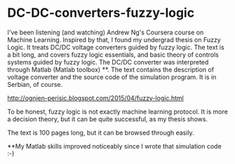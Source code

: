 # DC-DC-converters-fuzzy-logic

I've been listening (and watching) Andrew Ng's Coursera course on Machine Learning. Inspired by that, I found my undergrad thesis on Fuzzy Logic. It treats DC/DC voltage converters guided by fuzzy logic. The text is a bit long, and covers fuzzy logic essentials, and basic theory of controls systems guided by fuzzy logic. The DC/DC converter was interpreted through Matlab (Matlab toolbox) **. The text contains the description of voltage converter and the source code of the simulation program. It is in Serbian, of course. 

http://ognjen-perisic.blogspot.com/2015/04/fuzzy-logic.html

To be honest, fuzzy logic is not exactly machine learning protocol. It is more a decision theory, but it can be quite successful, as my thesis shows. 

The text is 100 pages long, but it can be browsed through easily.

**My Matlab skills improved noticeably since I wrote that simulation code :-)
